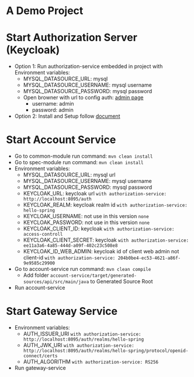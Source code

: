 # A Demo Project

# Start Authorization Server (Keycloak)
- Option 1: Run authorization-service embedded in project with Environment variables:
  - MYSQL_DATASOURCE_URL: mysql
  - MYSQL_DATASOURCE_USERNAME: mysql username
  - MYSQL_DATASOURCE_PASSWORD: mysql password
  - Open browner with url to config auth: [admin page](http://localhost:8095/auth/)
    - username: admin
    - password: admin
- Option 2: Install and Setup follow [document](https://www.keycloak.org/)

# Start Account Service
- Go to common-module run command: `mvn clean install`
- Go to spec-module run command: `mvn clean install`
- Environment variables:
  - MYSQL_DATASOURCE_URL: mysql url
  - MYSQL_DATASOURCE_USERNAME: mysql username
  - MYSQL_DATASOURCE_PASSWORD: mysql password
  - KEYCLOAK_URL: keycloak url `with authorization-service: http://localhost:8095/auth`
  - KEYCLOAK_REALM: keycloak realm id `with authorization-service: hello-spring`
  - KEYCLOAK_USERNAME: not use in this version `none`
  - KEYCLOAK_PASSWORD: not use in this version `none`
  - KEYCLOAK_CLIENT_ID: keycloak `with authorization-service: access-controll`
  - KEYCLOAK_CLIENT_SECRET: keycloak `with authorization-service: ee11a3a6-4a85-444d-a09f-402c23c508e8`
  - KEYCLOAK_ID_WEB_ADMIN: keycloak id of client web admin not client-id `with authorization-service: 204b0be4-ec53-4621-a86f-9e9585c29900`
- Go to account-service run command: `mvn clean compile`
  - Add folder `account-service/target/generated-sources/api/src/main/java` to Generated Source Root
- Run account-service
# Start Gateway Service
- Environment variables:
  - AUTH_ISSUER_URI `with authorization-service: http://localhost:8095/auth/realms/hello-spring`
  - AUTH_JWK_URI `with authorization-service: http://localhost:8095/auth/realms/hello-spring/protocol/openid-connect/certs`
  - AUTH_ALGORITHM `with authorization-service: RS256`
- Run gateway-service
